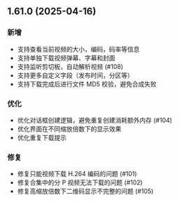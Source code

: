 ## 1.61.0 (2025-04-16)
### 新增
* 支持查看当前视频的大小，编码，码率等信息
* 支持单独下载视频弹幕、字幕和封面
* 支持监听剪切板，自动解析视频 (#108)
* 支持更多自定义字段（发布时间，分区等）
* 支持下载完成后进行文件 MD5 校验，避免合成失败

### 优化
* 优化对话框创建逻辑，避免重复创建消耗额外内存 (#104)
* 优化界面在不同缩放倍数下的显示效果
* 优化重复下载提示

### 修复
* 修复只能视频下载 H.264 编码的问题 (#101)
* 修复合集中的分 P 视频无法下载的问题 (#102)
* 修复高缩放倍数下二维码显示不完整的问题 (#105)